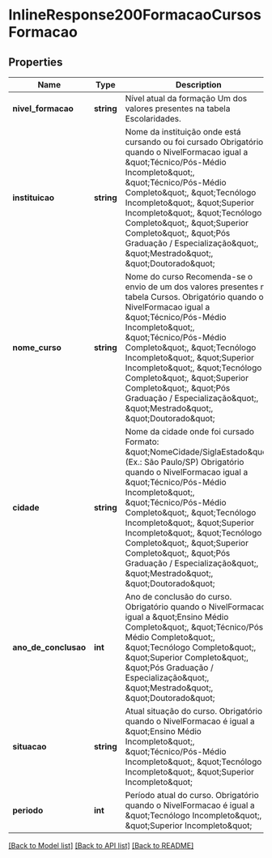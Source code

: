 # InlineResponse200FormacaoCursosFormacao

## Properties
Name | Type | Description | Notes
------------ | ------------- | ------------- | -------------
**nivel_formacao** | **string** | Nível atual da formação   Um dos valores presentes na tabela Escolaridades. | 
**instituicao** | **string** | Nome da instituição onde está cursando ou foi cursado  Obrigatório quando o NivelFormacao igual a   \&quot;Técnico/Pós-Médio Incompleto\&quot;,  \&quot;Técnico/Pós-Médio Completo\&quot;,  \&quot;Tecnólogo Incompleto\&quot;,  \&quot;Superior Incompleto\&quot;,  \&quot;Tecnólogo Completo\&quot;,  \&quot;Superior Completo\&quot;,  \&quot;Pós Graduação / Especialização\&quot;,  \&quot;Mestrado\&quot;,  \&quot;Doutorado\&quot; | [optional] 
**nome_curso** | **string** | Nome do curso  Recomenda-se o envio de um dos valores presentes na tabela Cursos.  Obrigatório quando o NivelFormacao igual a   \&quot;Técnico/Pós-Médio Incompleto\&quot;,  \&quot;Técnico/Pós-Médio Completo\&quot;,  \&quot;Tecnólogo Incompleto\&quot;,  \&quot;Superior Incompleto\&quot;,  \&quot;Tecnólogo Completo\&quot;,  \&quot;Superior Completo\&quot;,  \&quot;Pós Graduação / Especialização\&quot;,  \&quot;Mestrado\&quot;,  \&quot;Doutorado\&quot; | [optional] 
**cidade** | **string** | Nome da cidade onde foi cursado  Formato: \&quot;NomeCidade/SiglaEstado\&quot; (Ex.: São Paulo/SP)  Obrigatório quando o NivelFormacao igual a   \&quot;Técnico/Pós-Médio Incompleto\&quot;,  \&quot;Técnico/Pós-Médio Completo\&quot;,  \&quot;Tecnólogo Incompleto\&quot;,  \&quot;Superior Incompleto\&quot;,  \&quot;Tecnólogo Completo\&quot;,  \&quot;Superior Completo\&quot;,  \&quot;Pós Graduação / Especialização\&quot;,  \&quot;Mestrado\&quot;,  \&quot;Doutorado\&quot; | [optional] 
**ano_de_conclusao** | **int** | Ano de conclusão do curso.  Obrigatório quando o NivelFormacao igual a   \&quot;Ensino Médio Completo\&quot;,  \&quot;Técnico/Pós-Médio Completo\&quot;,  \&quot;Tecnólogo Completo\&quot;,  \&quot;Superior Completo\&quot;,  \&quot;Pós Graduação / Especialização\&quot;,  \&quot;Mestrado\&quot;,  \&quot;Doutorado\&quot; | [optional] 
**situacao** | **string** | Atual situação do curso.  Obrigatório quando o NivelFormacao é igual a   \&quot;Ensino Médio Incompleto\&quot;,  \&quot;Técnico/Pós-Médio Incompleto\&quot;,  \&quot;Tecnólogo Incompleto\&quot;,  \&quot;Superior Incompleto\&quot; | [optional] 
**periodo** | **int** | Período atual do curso.  Obrigatório quando o NivelFormacao é igual a   \&quot;Tecnólogo Incompleto\&quot;,  \&quot;Superior Incompleto\&quot; | [optional] 

[[Back to Model list]](../README.md#documentation-for-models) [[Back to API list]](../README.md#documentation-for-api-endpoints) [[Back to README]](../README.md)


